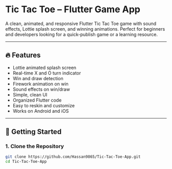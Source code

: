 # Tic Tac Toe – Flutter Game App

A clean, animated, and responsive Flutter Tic Tac Toe game with sound effects, Lottie splash screen, and winning animations. Perfect for beginners and developers looking for a quick-publish game or a learning resource.

---

## 🔥 Features

- Lottie animated splash screen
- Real-time X and O turn indicator
- Win and draw detection
- Firework animation on win
- Sound effects on win/draw
- Simple, clean UI
- Organized Flutter code
- Easy to reskin and customize
- Works on Android and iOS

---

## 🚀 Getting Started

### 1. Clone the Repository

```bash
git clone https://github.com/Hassan9865/Tic-Tac-Toe-App.git
cd Tic-Tac-Toe-App
